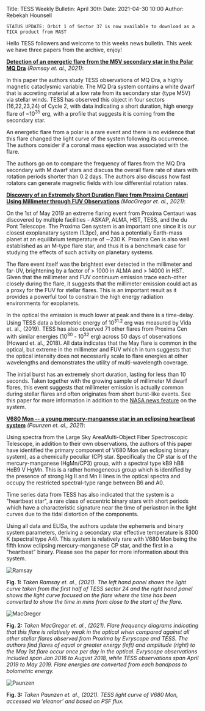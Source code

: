 Title: TESS Weekly Bulletin: April 30th 
Date: 2021-04-30 10:00
Author: Rebekah Hounsell

`STATUS UPDATE: Orbit 1 of Sector 37 is now available to download as a TICA product from MAST`

Hello TESS followers and welcome to this weeks news bulletin. This week we have three papers from the archive, enjoy!

**[Detection of an energetic flare from the M5V secondary star in the Polar MQ Dra](https://arxiv.org/abs/2104.09865)** *(Ramsay et. al., 2021)*:

In this paper the authors study TESS observations of MQ Dra, a highly magnetic cataclysmic variable. The MQ Dra system contains a white dwarf that is accreting material at a low rate from its secondary star (type M5V) via stellar winds. TESS has observed this object in four sectors (16,22,23,24) of Cycle 2, with data indicating a short duration, high energy flare of ~10<sup>35</sup> erg, with a profile that suggests it is coming from the secondary star. 

An energetic flare from a polar is a rare event and there is no evidence that this flare changed the light curve of the system following its occurrence. The authors consider if a coronal mass ejection was associated with the flare. 

The authors go on to compare the frequency of flares from the MQ Dra secondary with M dwarf stars and discuss the overall flare rate of stars with rotation periods shorter than 0.2 days. The authors also discuss how fast rotators can generate magnetic fields with low differential rotation rates.

**[Discovery of an Extremely Short Duration Flare from Proxima Centauri Using Millimeter through FUV Observations](https://arxiv.org/abs/2104.09519)** *(MacGregor et. al., 2021)*:

On the 1st of May 2019 an extreme flaring event from Proxima Centauri was discovered by multiple facilities -  ASKAP, ALMA, HST, TESS, and the du Pont Telescope. The Proxima Cen system is an important one since it is our closest exoplanatary system (1.3pc), and has a potentially Earth-mass planet at an equilibrium temperature of ∼230 K. Proxima Cen is also well established as an M-type flare star, and thus it is a benchmark case for studying the effects of such activity on planetary systems.

The flare event itself was the brightest ever detected in the millimeter and far-UV, brightening by a factor of > 1000 in ALMA and > 14000 in HST. Given that the millimeter and FUV continuum emission trace each-other closely during the flare, it suggests that the millimeter emission could act as a proxy for the FUV for stellar flares. This is an important result as it provides a powerful tool to constrain the high energy radiation environments for exoplanets. 

In the optical the emission is much lower at peak and there is a time-delay. Using TESS data a bolometric energy of 10<sup>31.2</sup> erg was measured by Vida et. al., (2019). TESS has also observed 71 other flares from Proxima Cen with similar energies (10<sup>30</sup> - 10<sup>32</sup> erg) across 50 days of observations (Howard et. al., 2018). All data indicates that the May flare is common in the optical, but extreme in the millimeter and FUV which in turn suggests that the optical intensity does not necessarily scale to flare energies at other wavelengths and demonstrates the utility of multi-wavelength coverage.

The initial burst has an extremely short duration, lasting for less than 10 seconds. Taken together with the growing sample of millimeter M dwarf flares, this event suggests that millimeter emission is actually common during stellar flares and often originates from short burst-like events. See this paper for more information in addition to the [NASA news feature](https://exoplanets.nasa.gov/news/1680/neighboring-stars-bad-behavior-large-and-frequent-flares/) on the system. 


**[V680 Mon -- a young mercury-manganese star in an eclipsing heartbeat system](https://arxiv.org/abs/2104.07627)** *(Paunzen et. al., 2021)*:

Using spectra from the Large Sky AreaMulti-Object Fiber Spectroscopic Telescope, in addition to their own observations, the authors of this paper have identified the primary component of V680 Mon (an eclipsing binary system), as a chemically peculiar (CP) star. Specifically the CP star is of the mercury-manganese (HgMn/CP3) group, with a spectral type kB9 hB8 HeB9 V HgMn. This is a rather homogeneous group which is identified by the presence of strong Hg II and Mn II lines in the optical spectra and occupy the restricted spectral-type range between B6 and A0. 

Time series data from TESS has also indicated that the system is a "heartbeat star", a rare class of eccentric binary stars with short periods which have a characteristic signature near the time of periastron in the light curves due to the tidal distortion of the components.

Using all data and ELISa, the authors update the ephemeris and binary system parameters, deriving a  secondary star effective temperature is 8300 K (spectral type A4). This system is relatively rare with V680 Mon being the fifth know eclipsing mercury-manganese CP star, and the first in a "heartbeat" binary. Please see the paper for more information about this system.

![Ramsay](images/Ramsay.png)

**Fig. 1:** *Taken Ramsay et. al., (2021). The left hand panel shows the light curve taken from the first half of TESS sector 24 and the right hand panel shows the light curve focused on the flare where the time has been converted to show the time in mins from close to the start of the flare.*

![MacGregor](images/MacGregor.png)

**Fig. 2:** *Taken MacGregor et. al., (2021). Flare frequency diagrams indicating that this flare is relatively weak in the optical when compared against all other stellar flares observed from Proxima by Evryscope and TESS. The authors find flares of equal or greater energy (left) and amplitude (right) to the May 1st flare occur once per day in the optical. Evryscope observations included span Jan 2016 to August 2018, while TESS observations span April 2019 to May 2019. Flare energies are converted from each bandpass to bolometric energy.*

![Paunzen](images/Paunzen.png)

**Fig. 3:** *Taken Paunzen et. al., (2021). TESS light curve of V680 Mon, accessed via ’eleanor’ and based on PSF flux.*